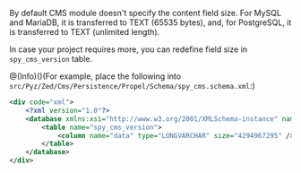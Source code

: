 By default CMS module doesn't specify the content field size. For MySQL and MariaDB, it is transferred to TEXT (65535 bytes), and, for PostgreSQL, it is transferred to TEXT (unlimited length).

In case your project requires more, you can redefine field size in `spy_cms_version` table.

@(Info)()(For example, place the following into `src/Pyz/Zed/Cms/Persistence/Propel/Schema/spy_cms.schema.xml`:)

```xml
<div code="xml">
	<?xml version="1.0"?>
	<database xmlns:xsi="http://www.w3.org/2001/XMLSchema-instance" name="zed" xsi:noNamespaceSchemaLocation="http://static.spryker.com/schema-01.xsd" namespace="OrmZedCmsPersistence" package="src.Orm.Zed.Cms.Persistence">
		<table name="spy_cms_version">
			<column name="data" type="LONGVARCHAR" size="4294967295" />
		</table>
	</database>
</div>
```

<!--
**See also:**

* Get a general idea of what a CMS page is
* Migrate to a newer version of CMS module
* Migrate to a newer version of CMS collector
-->

<!-- _Last review date: Jan 22, 2017_

by Ahmed Sabaa -->